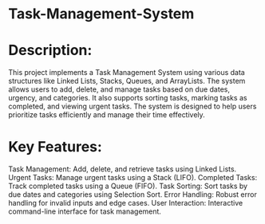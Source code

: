 # Task-Management-System
# Description:
This project implements a Task Management System using various data structures like Linked Lists, Stacks, Queues, and ArrayLists. The system allows users to add, delete, and manage tasks based on due dates, urgency, and categories. It also supports sorting tasks, marking tasks as completed, and viewing urgent tasks. The system is designed to help users prioritize tasks efficiently and manage their time effectively.

# Key Features:
Task Management: Add, delete, and retrieve tasks using Linked Lists.
Urgent Tasks: Manage urgent tasks using a Stack (LIFO).
Completed Tasks: Track completed tasks using a Queue (FIFO).
Task Sorting: Sort tasks by due dates and categories using Selection Sort.
Error Handling: Robust error handling for invalid inputs and edge cases.
User Interaction: Interactive command-line interface for task management.


